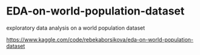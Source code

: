 # EDA-on-world-population-dataset
exploratory data analysis on a world population dataset

https://www.kaggle.com/code/rebekaborsikova/eda-on-world-population-dataset
